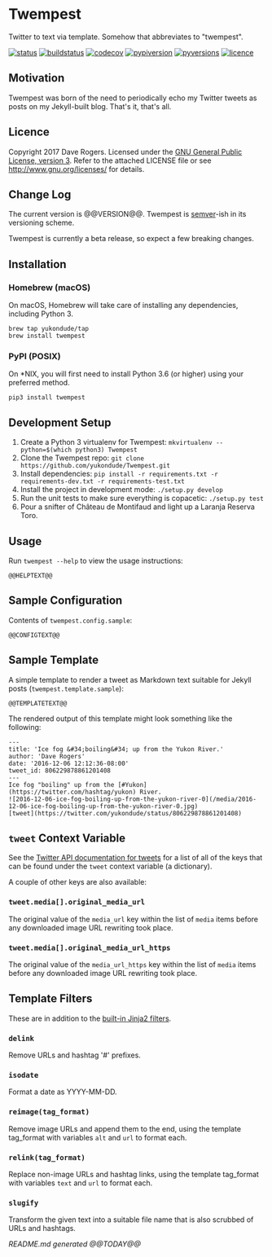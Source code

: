 # Twempest
Twitter to text via template. Somehow that abbreviates to "twempest".

[![status](https://img.shields.io/pypi/status/Twempest.svg)](https://pypi.python.org/pypi/twempest/)
[![buildstatus](https://travis-ci.org/yukondude/Twempest.svg?branch=master)](https://travis-ci.org/yukondude/Twempest)
[![codecov](https://codecov.io/gh/yukondude/Twempest/branch/master/graph/badge.svg)](https://codecov.io/gh/yukondude/Twempest)
[![pypiversion](https://img.shields.io/pypi/v/Twempest.svg)](https://pypi.python.org/pypi/twempest/)
[![pyversions](https://img.shields.io/pypi/pyversions/Twempest.svg)](https://pypi.python.org/pypi/twempest/)
[![licence](https://img.shields.io/pypi/l/Twempest.svg)](https://www.gnu.org/licenses/gpl-3.0.en.html)

## Motivation

Twempest was born of the need to periodically echo my Twitter tweets as posts on my Jekyll-built blog.
That's it, that's all.

## Licence

Copyright 2017 Dave Rogers.
Licensed under the [GNU General Public License, version 3](https://www.gnu.org/licenses/gpl-3.0.en.html).
Refer to the attached LICENSE file or see <http://www.gnu.org/licenses/> for details.

## Change Log

The current version is @@VERSION@@.
Twempest is [semver](http://semver.org/)-ish in its versioning scheme.

Twempest is currently a beta release, so expect a few breaking changes.

## Installation

### Homebrew (macOS)

On macOS, Homebrew will take care of installing any dependencies, including Python 3.

    brew tap yukondude/tap
    brew install twempest

### PyPI (POSIX)

On *NIX, you will first need to install Python 3.6 (or higher) using your preferred method.

    pip3 install twempest

## Development Setup

 1. Create a Python 3 virtualenv for Twempest: `mkvirtualenv --python=$(which python3) Twempest`
 1. Clone the Twempest repo: `git clone https://github.com/yukondude/Twempest.git`
 1. Install dependencies: `pip install -r requirements.txt -r requirements-dev.txt -r requirements-test.txt`
 1. Install the project in development mode: `./setup.py develop`
 1. Run the unit tests to make sure everything is copacetic: `./setup.py test`
 1. Pour a snifter of Château de Montifaud and light up a Laranja Reserva Toro.

## Usage
Run `twempest --help` to view the usage instructions:

```
@@HELPTEXT@@
```

## Sample Configuration
Contents of `twempest.config.sample`:

```
@@CONFIGTEXT@@
```

## Sample Template
A simple template to render a tweet as Markdown text suitable for Jekyll posts (`twempest.template.sample`):

```
@@TEMPLATETEXT@@
```

The rendered output of this template might look something like the following:

```
---
title: 'Ice fog &#34;boiling&#34; up from the Yukon River.'
author: 'Dave Rogers'
date: '2016-12-06 12:12:36-08:00'
tweet_id: 806229878861201408
---
Ice fog "boiling" up from the [#Yukon](https://twitter.com/hashtag/yukon) River.
![2016-12-06-ice-fog-boiling-up-from-the-yukon-river-0](/media/2016-12-06-ice-fog-boiling-up-from-the-yukon-river-0.jpg)
[tweet](https://twitter.com/yukondude/status/806229878861201408)
```

## `tweet` Context Variable
See the [Twitter API documentation for tweets](https://dev.twitter.com/overview/api/tweets) for a list of all of the keys that can be found
under the `tweet` context variable (a dictionary).

A couple of other keys are also available:

### `tweet.media[].original_media_url`
The original value of the `media_url` key within the list of `media` items before any downloaded image URL rewriting took place.

### `tweet.media[].original_media_url_https`
The original value of the `media_url_https` key within the list of `media` items before any downloaded image URL rewriting took place.

## Template Filters
These are in addition to the [built-in Jinja2 filters](http://jinja.pocoo.org/docs/2.9/templates/#list-of-builtin-filters).

### `delink`
Remove URLs and hashtag '#' prefixes.

### `isodate`
Format a date as YYYY-MM-DD.

### `reimage(tag_format)`
Remove image URLs and append them to the end, using the template tag_format with variables `alt` and `url` to format each.

### `relink(tag_format)`
Replace non-image URLs and hashtag links, using the template tag_format with variables `text` and `url` to format each.

### `slugify`
Transform the given text into a suitable file name that is also scrubbed of URLs and hashtags.

*README.md generated @@TODAY@@*
